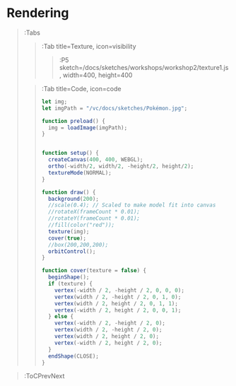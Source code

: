 # Rendering

> :Tabs
> > :Tab title=Texture, icon=visibility
> > > :P5 sketch=/docs/sketches/workshops/workshop2/texture1.js, width=400, height=400
>
> > :Tab title=Code, icon=code
> >
> > ```js | texture1.js
> > let img;
> > let imgPath = "/vc/docs/sketches/Pokémon.jpg";
> > 
> > function preload() {
> >   img = loadImage(imgPath);
> > }
> > 
> > 
> > function setup() {
> >   createCanvas(400, 400, WEBGL);
> >   ortho(-width/2, width/2, -height/2, height/2);
> >   textureMode(NORMAL);
> > }
> > 
> > function draw() {
> >   background(200);
> >   //scale(0.4); // Scaled to make model fit into canvas
> >   //rotateX(frameCount * 0.01);
> >   //rotateY(frameCount * 0.01);
> >   //fill(color("red"));
> >   texture(img);
> >   cover(true);
> >   //box(200,200,200);
> >   orbitControl();
> > }
> > 
> > function cover(texture = false) {
> >   beginShape();
> >   if (texture) {
> >     vertex(-width / 2, -height / 2, 0, 0, 0);
> >     vertex(width / 2, -height / 2, 0, 1, 0);
> >     vertex(width / 2, height / 2, 0, 1, 1);
> >     vertex(-width / 2, height / 2, 0, 0, 1);
> >   } else {
> >     vertex(-width / 2, -height / 2, 0);
> >     vertex(width / 2, -height / 2, 0);
> >     vertex(width / 2, height / 2, 0);
> >     vertex(-width / 2, height / 2, 0);
> >   }
> >   endShape(CLOSE);
> > }
> > ```

> :ToCPrevNext
